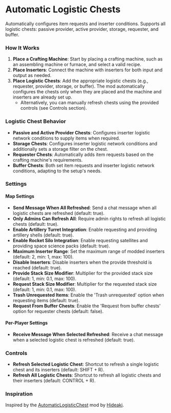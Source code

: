 # Automatic Logistic Chests

Automatically configures item requests and inserter conditions. Supports all logistic chests: passive provider, active provider, storage, requester, and buffer.

### How It Works

1. **Place a Crafting Machine**: Start by placing a crafting machine, such as an assembling machine or furnace, and select a valid recipe.
2. **Place Inserters**: Connect the machine with inserters for both input and output as needed.
3. **Place Logistic Chests**: Add the appropriate logistic chests (e.g., requester, provider, storage, or buffer). The mod automatically configures the chests only when they are placed and the machine and inserters are already set up.
   - Alternatively, you can manually refresh chests using the provided controls (see Controls section).

### Logistic Chest Behavior

- **Passive and Active Provider Chests**: Configures inserter logistic network conditions to supply items when required.
- **Storage Chests**: Configures inserter logistic network conditions and additionally sets a storage filter on the chest.
- **Requester Chests**: Automatically adds item requests based on the crafting machine's requirements.
- **Buffer Chests**: Both set item requests and inserter logistic network conditions, adapting to the setup's needs.

### Settings

#### Map Settings

- **Send Message When All Refreshed**: Send a chat message when all logistic chests are refreshed (default: true).
- **Only Admins Can Refresh All**: Require admin rights to refresh all logistic chests (default: true).
- **Enable Artillery Turret Integration**: Enable requesting and providing artillery shells (default: true).
- **Enable Rocket Silo Integration**: Enable requesting satellites and providing space science packs (default: true).
- **Maximum Inserter Range**: Set the maximum range of modded inserters (default: 2, min: 1, max: 100).
- **Disable Inserters**: Disable inserters when the provide threshold is reached (default: true).
- **Provide Stack Size Modifier**: Multiplier for the provided stack size (default: 1, min: 0.1, max: 100).
- **Request Stack Size Modifier**: Multiplier for the requested stack size (default: 1, min: 0.1, max: 100).
- **Trash Unrequested Items**: Enable the 'Trash unrequested' option when requesting items (default: true).
- **Request From Buffer Chests**: Enable the 'Request from buffer chests' option for requester chests (default: false).

#### Per-Player Settings

- **Receive Message When Selected Refreshed**: Receive a chat message when a selected logistic chest is refreshed (default: true).

### Controls

- **Refresh Selected Logistic Chest**: Shortcut to refresh a single logistic chest and its inserters (default: SHIFT + R).
- **Refresh All Logistic Chests**: Shortcut to refresh all logistic chests and their inserters (default: CONTROL + R).

### Inspiration

Inspired by the [AutomaticLogisticChest](https://mods.factorio.com/mod/AutomaticLogisticChest) mod by [Hideaki](https://mods.factorio.com/user/Hideaki).
